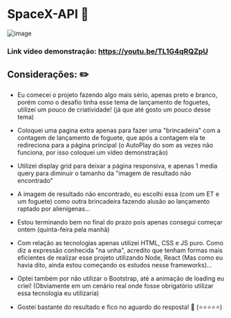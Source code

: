 # SpaceX-API 🚀

![image](https://github.com/matheuspedrosam/SpaceX-API/assets/99772255/fcd59af4-6567-416f-8aec-c73840e5f433)

### Link video demonstração: https://youtu.be/TL1G4qRQZpU

## Considerações: ✏️

* Eu comecei o projeto fazendo algo mais sério, apenas preto e branco, porém como o desafio tinha esse tema de lançamento de foguetes, utilizei um pouco de criatividade! (já que até gosto um pouco desse tema)
  
* Coloquei uma pagina extra apenas para fazer uma "brincadeira" com a contagem de lançamento de foguete, que após a contagem ela te redireciona para a página principal (o AutoPlay do som as vezes não funciona, por isso coloquei um vídeo demonstração)

* Utilizei display grid para deixar a página responsiva, e apenas 1 media query para diminuir o tamanho da "imagem de resultado não encontrado"

* A imagem de resultado não encontrado, eu escolhi essa (com um ET e um foguete) como outra brincadeira fazendo alusão ao lançamento raptado por alienígenas...

* Estou terminando bem no final do prazo pois apenas consegui começar ontem (quinta-feira pela manhã)

* Com relação as tecnologias apenas utilizei HTML, CSS e JS puro. Como diz a expressão conhecida "na unha", acredito que tenham formas mais eficientes de realizar esse projeto utilizando Node, React (Mas como eu havia dito, ainda estou começando os estudos nesse frameworks)...

* Optei também por não utilizar o Bootstrap, até a animação de loading eu criei! (Obviamente em um cenário real onde fosse obrigatório utilizar essa tecnologia eu utilizaria)

* Gostei bastante do resultado e fico no aguardo do resposta! 🙂 (⭐⭐⭐⭐⭐)
